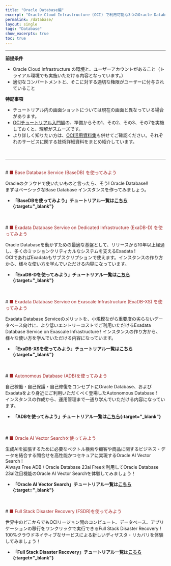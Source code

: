 ```yaml
---
title: "Oracle Database編"
excerpt: "Oracle Cloud Infrastructure (OCI) で利用可能な3つのOracle Databaseのサービスに関するチュートリアルを纏めています。まずはベーシックなOracle Base Database Service (BaseDB) から、ミッションクリティカルなシステムで豊富な実績を持つ Exadata をパブリック・クラウド上で利用できる Oracle Exadata Database Service on Dedicated Infrastructure (ExaDB-D) 、Exadataを共有環境でより柔軟に活用できるExadata Database Service on Exascale Infrastructure (ExaDB-XS) 、または一歩先を行くフルマネージドサービスである Autonomous Database (ADB) について基本的な機能、操作方法を学習できます"
permalink: /database/
layout: single
tags: "Database"
show_excerpts: true
toc: true
---
```

----
**前提条件**    
  + Oracle Cloud Infrastructure の環境と、ユーザーアカウントがあること（トライアル環境でも実施いただける内容となっています。）
  + 適切なコンパートメントと、そこに対する適切な権限がユーザーに付与されていること

**特記事項**  
  + チュートリアル内の画面ショットについては現在の画面と異なっている場合があります。
  + [OCIチュートリアル入門編](/ocitutorials/beginners/)の、準備からその1、その2、その3、その7を実施しておくと、理解がスムーズです。  
  + より詳しく知りたい方は、[OCI活用資料集](https://oracle-japan.github.io/ocidocs/services/database/)も併せてご確認ください。それぞれのサービスに関する技術詳細資料をまとめ紹介しています。
<br/>

----

<br/>
# <span style="color: brown; ">■ Base Database Service (BaseDB) を使ってみよう</span>

Oracleのクラウドで使いたいものと言ったら、そう! Oracle Database!!  
まずはベーシックなBase Database インスタンスを作ってみましょう。


+ **「BaseDBを使ってみよう」チュートリアル一覧は[こちら](/ocitutorials/basedb){:target="_blank"}**
<br/>

<br/>
# <span style="color: brown; ">■ Exadata Database Service on Dedicated Infrastructure (ExaDB-D) を使ってみよう</span>

Oracle Databaseを動かすための最適な基盤として、リリースから10年以上経過し、多くのミッションクリティカルなシステムを支えるExadata !  
OCIであればExadataもサブスクリプションで使えます。インスタンスの作り方から、様々な使い方を学んでいただける内容になっています。

+ **「ExaDB-Dを使ってみよう」チュートリアル一覧は[こちら](/ocitutorials/exadbd){:target="_blank"}**
<br/>

<br/>
# <span style="color: brown; ">■ Exadata Database Service on Exascale Infrastructure (ExaDB-XS) を使ってみよう</span>

Exadata Database Serviceのメリットを、小規模ながら重要度の劣らないデータベース向けに、より低いエントリーコストでご利用いただけるExadata Database Service on Exascale Infrastructure !
インスタンスの作り方から、様々な使い方を学んでいただける内容になっています。

+ **「ExaDB-XSを使ってみよう」チュートリアル一覧は[こちら](/ocitutorials/exadb-xs){:target="_blank"}**
<br/>

<br/>
# <span style="color: brown; ">■ Autonomous Database (ADB)を使ってみよう</span>

自己稼働・自己保護・自己修復をコンセプトにOracle Database、およびExadataをより身近にご利用いただくべく登場したAutonomous Database !  
インスタンスの作成から、運用管理まで一通り学んでいただける内容になっています。


+ **「ADBを使ってみよう」チュートリアル一覧は[こちら](/ocitutorials/adb){:target="_blank"}**
<br/>

<br/>
# <span style="color: brown; ">■ Oracle AI Vector Searchを使ってみよう</span>

生成AIを拡張するために必要なベクトル検索や顧客や商品に関するビジネス・データを結合する問合せを高性能かつセキュアに実現するOracle AI Vector Search !  
Always Free ADB / Oracle Database 23ai Freeを利用してOracle Database 23ai注目機能のOracle AI Vector Searchを体験してみましょう！


+ **「Oracle AI Vector Search」チュートリアル一覧は[こちら](/ocitutorials/ai-vector-search){:target="_blank"}**
<br/>

<br/>
# <span style="color: brown; ">■ Full Stack Disaster Recovery (FSDR)を使ってみよう</span>

世界中のどこからでもOCIリージョン間のコンピュート、データベース、アプリケーションの移行をワンクリックで実行できるFull Stack Disaster Recovery !
100%クラウドネイティブなサービスによる新しいディザスタ・リカバリを体験してみましょう！

+ **「Full Stack Disaster Recovery」チュートリアル一覧は[こちら](/ocitutorials/fsdr/fsdr101){:target="_blank"}**
<br/>

<!-- 

## 移行編（公開準備中）
## データ連携編
## 運用管理編
## Livelabsのお勧めコンテンツのご紹介
## ADBに関するよくあるFAQ

  -->  

<br/>
